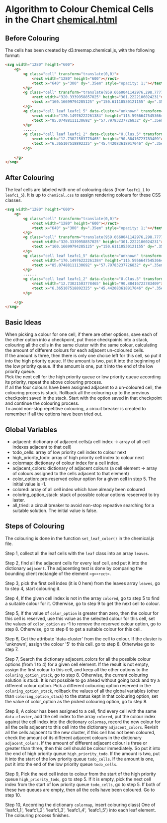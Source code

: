 # Algorithm to Colour Chemical Cells in the Chart [chemical.html](https://yan073.github.io/visualtag/chemical.html)

## Before Colouring
The cells has been created by d3.treemap.chemical.js, with the following format:
```Html
<svg width="1280" height="600">
    <g>
        <g class="cell" transform="translate(0,0)">
            <rect width="1280" height="600"></rect>
            <text x="640" y="300" dy=".35em" style="opacity: 1;"></text>
        </g>
        <g class="cell" transform="translate(959.6660041142976,298.77778939757684)">
            <rect width="320.3339958857025" height="301.2222106024231"></rect>
            <text x="160.16699794285125" y="150.61110530121155" dy=".35em" style="opacity: 1;"></text>
        </g>
        <g class="cell leaf leafc1_5" data-cluster="unknown" transform="translate(1109.8502377773862,405.527293412956)" data-tippy-content="..." >
            <rect width="170.14976222261384" height="115.59566475453664"></rect>
            <text x="85.07488111130692" y="57.79783237726832" dy=".35em" style="opacity: 1;">SODIUM CHLORIDE</text>
        </g>
        ......
        <g class="cell leaf leafc1_2" data-cluster="U.Clus.5" transform="translate(987.2050541309532,0)" data-tippy-content="..." >
            <rect width="12.73021503778465" height="90.88416723783409"></rect>
            <text x="6.365107518892325" y="45.442083618917046" dy=".35em" style="opacity: 0;">CLARITHROMYCIN</text>
        </g>
        
    </g>
</svg>
```


## After Colouring
The leaf cells are labeled with one of colouring class (from ```leafc1_1``` to ```leafc1_5```). It is up to ```chemical.css``` to assign rendering colours for these CSS classes. 
```Html
<svg width="1280" height="600">
    <g>
        <g class="cell" transform="translate(0,0)">
            <rect width="1280" height="600"></rect>
            <text x="640" y="300" dy=".35em" style="opacity: 1;"></text>
        </g>
        <g class="cell" transform="translate(959.6660041142976,298.77778939757684)">
            <rect width="320.3339958857025" height="301.2222106024231"></rect>
            <text x="160.16699794285125" y="150.61110530121155" dy=".35em" style="opacity: 1;"></text>
        </g>
        <g class="cell leaf leafc1_5" data-cluster="unknown" transform="translate(1109.8502377773862,405.527293412956)" data-tippy-content="..." >
            <rect width="170.14976222261384" height="115.59566475453664"></rect>
            <text x="85.07488111130692" y="57.79783237726832" dy=".35em" style="opacity: 1;">SODIUM CHLORIDE</text>
        </g>
        ......
        <g class="cell leaf leafc1_2" data-cluster="U.Clus.5" transform="translate(987.2050541309532,0)" data-tippy-content="..." >
            <rect width="12.73021503778465" height="90.88416723783409"></rect>
            <text x="6.365107518892325" y="45.442083618917046" dy=".35em" style="opacity: 0;">CLARITHROMYCIN</text>
        </g>
        
    </g>
</svg>
```

## Basic Ideas
When picking a colour for one cell, if there are other options, save each of the other option into a checkpoint, put those checkpoints into a stack, colouring all the cells in the same cluster with the same colour, calculating the amount of different colours for each adjacent un-coloured cells. <br/>If the amount is three, then there is only one choice left for this cell, so put it into the high priority queue. If the amount is two, put it into the beginning of the low priority queue. If the amount is one, put it into the end of the low priority queue. 
<br/>Pick the next cell for the high priority queue or low priority queue according its priority, repeat the above colouring process.
<br/>If all the four colours have been assigned adjacent to a un-coloured cell, the colouring proces is stuck. Rollback all the colouring up to the previous checkpoint saved in the stack. Start with the option saved in that checkpoint and continue the colouring process.
<br/>To avoid non-stop repetitive colouring, a circuit breaker is created to remember if all the options have been tried out. 

## Global Variables
<ul>
<li>adjacent: dictionary of adjacent cells(a cell index -> array of all cell indexes adjacent to that cell)</li>
<li>todo_cells: array of low priority cell index to colour next</li>
<li>high_priority_todo: array of high priority cell index to colour next</li>
<li>colormap: dictionary of colour index for a cell index.</li>
<li>adjacent_colors: dictionary of adjacent colours (a cell element -> array of colours assigned to the cells adjacent to that element)</li>
<li>color_option: pre-reserved colour option for a given cell in step 5. The initial value is -1.</li>
<li>colored: array of all cell index which have already been coloured</li>
<li>coloring_option_stack: stack of possible colour options reseerved to try laster.</li>
<li>all_tried: a circuit breaker to avoid non-stop repeative searching for a suitable solution. The initial value is false.</li>
</ul>

## Steps of Colouring
The colouring is done in the function ```set_leaf_color()``` in the chemical.js file.

Step 1, collect all the leaf cells with the ```leaf``` class into an array ```leaves```.

Step 2, find all the adjacent cells for every leaf cell, and put it into the dictionary ```adjacent```. The adjacenting test is done by comparing the bounding client rectangle of the element ```<g><rect>```.

Step 3, pick the first cell index (it is 0 here) from the leaves array ```leaves```, go to step 4, start colouring it.

Step 4, If the given cell index is not in the array ```colored```, go to step 5 to find a suitable colour for it. Otherwise, go to step 9 to get the next cell to colour.

Step 5, If the value of ```color_option``` is greater than zero, then the colour for this cell is reserved, use this value as the selected colour for this cell, set the values of ```color_option``` as -1 to remove the reserved colour option, go to step 8. Otherwise, go to step 6 to get a suitable colour for this cell.

Step 6, Get the attribute 'data-cluster' from the cell to colour. If the cluster is 'unknown', assign the colour '5' to this cell. go to step 8. Otherwise go to step 7.

Step 7, Search the dictionary adjacent_colors for all the possible colour options (from 1 to 4) for a given cell element. If the result is not empty, assign the first colour to this cell, and keep all the other options to the ```coloring_option_stack```, go to step 8. Otherwise, the current colouring solution is stuck. It is not possible to go ahead without going back and try a different colour option. Pick a different colouring option reserved in the ```coloring_option_stack```, rollback the values of all the global variables (other than ```coloring_option_stack```) to the status kept in that colouring option, set the value of color_option as the picked colouring option, go to step 8.

Step 8, A colour has been assigned to a cell, find every cell with the same ```data-cluster```, add the cell index to the array  ```colored```, put the colour index against the cell index into the dictionary ```colormap```, record the new colour for all the cells adjacent to this cell into the dictionary ```adjacent_colors```. 
Revisit all the cells adjacent to the new cluster, if this cell has not been coloured, check the amount of its different adjacent colours in the dictionary ```adjacent_colors```. If the amount of different adjacent colour is three or greater than three, then this cell should be colour immediately. So put it into the end of high priority queue ```high_priority_todo```. If the amount is two, put it into the start of the low priority queue ```todo_cells```. If the amount is one, put it into the end of the low priority queue ```todo_cells```.

Step 9, Pick the next cell index to colour from the start of the high priority queue ```high_priority_todo```, go to step 5. If it is empty, pick the next cell index from the start of low priority queue ```todo_cells```, go to step 5.
If both of these two queues are empty, then all the cells have been coloured. Go to step 10.

Step 10, According the dictionary ```colormap```, insert colouring class( One of 'leafc1_1', 'leafc1_2', 'leafc1_3', 'leafc1_4', 'leafc1_5') into each leaf element. The colouring process finishes.




